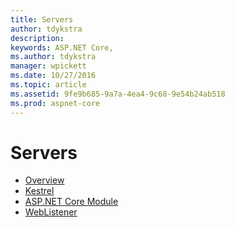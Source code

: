 ```yaml
---
title: Servers
author: tdykstra
description: 
keywords: ASP.NET Core,
ms.author: tdykstra
manager: wpickett
ms.date: 10/27/2016
ms.topic: article
ms.assetid: 9fe9b685-9a7a-4ea4-9c68-9e54b24ab518
ms.prod: aspnet-core
---
```


# Servers

- [Overview](overview.md)
- [Kestrel](kestrel.md)
- [ASP.NET Core Module](aspnet-core-module.md)
- [WebListener](weblistener.md)
